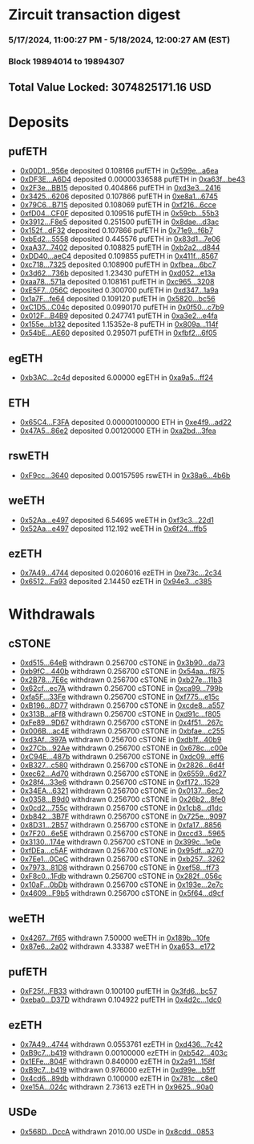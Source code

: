 # Zircuit transaction digest
### 5/17/2024, 11:00:27 PM - 5/18/2024, 12:00:27 AM (EST)
### Block 19894014 to 19894307

## Total Value Locked: 3074825171.16 USD

# Deposits
## pufETH
- [0x00D1...956e](https://etherscan.io/address/0x00D1BeBAA7baF435a9D3d600d20d6Bdbb306956e) deposited 0.108166 pufETH in [0x599e...a6ea](https://etherscan.io/tx/0x00D1BeBAA7baF435a9D3d600d20d6Bdbb306956e)
- [0xDF3E...A6D4](https://etherscan.io/address/0xDF3E1B77655936D7d44fE41f8152BC0fcA00A6D4) deposited 0.00000336588 pufETH in [0xa63f...be43](https://etherscan.io/tx/0xDF3E1B77655936D7d44fE41f8152BC0fcA00A6D4)
- [0x2F3e...BB15](https://etherscan.io/address/0x2F3e24A26C61536d8b07eFbCF352FaE00544BB15) deposited 0.404866 pufETH in [0xd3e3...2416](https://etherscan.io/tx/0x2F3e24A26C61536d8b07eFbCF352FaE00544BB15)
- [0x3425...6206](https://etherscan.io/address/0x3425D9845fcea743e6d177E1B9D08Cfaab186206) deposited 0.107866 pufETH in [0xe8a1...6745](https://etherscan.io/tx/0x3425D9845fcea743e6d177E1B9D08Cfaab186206)
- [0x79C6...B715](https://etherscan.io/address/0x79C63e8DD9Cdd1169ce9D6322a041005fccFB715) deposited 0.108069 pufETH in [0xf216...6cce](https://etherscan.io/tx/0x79C63e8DD9Cdd1169ce9D6322a041005fccFB715)
- [0xfD04...CF0F](https://etherscan.io/address/0xfD041105Bc59D1b901118DBd7aff54fFbd28CF0F) deposited 0.109516 pufETH in [0x59cb...55b3](https://etherscan.io/tx/0xfD041105Bc59D1b901118DBd7aff54fFbd28CF0F)
- [0x3912...F8e5](https://etherscan.io/address/0x3912C0acBae6cFA1e33a6F49cc35240879f5F8e5) deposited 0.251500 pufETH in [0x8dae...d3ac](https://etherscan.io/tx/0x3912C0acBae6cFA1e33a6F49cc35240879f5F8e5)
- [0x152f...dF32](https://etherscan.io/address/0x152f0097E697540dDC74d2Be115B099C8995dF32) deposited 0.107866 pufETH in [0x71e9...f6b7](https://etherscan.io/tx/0x152f0097E697540dDC74d2Be115B099C8995dF32)
- [0xbEd2...5558](https://etherscan.io/address/0xbEd2E5dc34dcc25F0185C978070b5ffDEFF15558) deposited 0.445576 pufETH in [0x83d1...7e06](https://etherscan.io/tx/0xbEd2E5dc34dcc25F0185C978070b5ffDEFF15558)
- [0xaA37...7402](https://etherscan.io/address/0xaA374c9A151C7Da8667F927bC4612D2762de7402) deposited 0.108825 pufETH in [0xb2a2...d844](https://etherscan.io/tx/0xaA374c9A151C7Da8667F927bC4612D2762de7402)
- [0xDD40...aeC4](https://etherscan.io/address/0xDD40f42283C8c74e97bE813c8b9d5D7FB6acaeC4) deposited 0.109855 pufETH in [0x411f...8567](https://etherscan.io/tx/0xDD40f42283C8c74e97bE813c8b9d5D7FB6acaeC4)
- [0xc718...7325](https://etherscan.io/address/0xc718859E5c8d06607c2426c748e7CcC2258c7325) deposited 0.108900 pufETH in [0xfbea...6bc7](https://etherscan.io/tx/0xc718859E5c8d06607c2426c748e7CcC2258c7325)
- [0x3d62...736b](https://etherscan.io/address/0x3d62a92f0000177f3c6db4D4dBDE7384ABff736b) deposited 1.23430 pufETH in [0xd052...e13a](https://etherscan.io/tx/0x3d62a92f0000177f3c6db4D4dBDE7384ABff736b)
- [0xaa78...571a](https://etherscan.io/address/0xaa78ae34721408A469F04Ee9b70e57FD5Db4571a) deposited 0.108161 pufETH in [0xc965...3208](https://etherscan.io/tx/0xaa78ae34721408A469F04Ee9b70e57FD5Db4571a)
- [0xE5F7...056C](https://etherscan.io/address/0xE5F72840d5704E162b40a6Ae16816Dfe71C6056C) deposited 0.300700 pufETH in [0xd347...1a9a](https://etherscan.io/tx/0xE5F72840d5704E162b40a6Ae16816Dfe71C6056C)
- [0x1a7F...fe64](https://etherscan.io/address/0x1a7F32c19A9Dc2e7bbb88e11Cd367271b807fe64) deposited 0.109120 pufETH in [0x5820...bc56](https://etherscan.io/tx/0x1a7F32c19A9Dc2e7bbb88e11Cd367271b807fe64)
- [0xC1D5...C04c](https://etherscan.io/address/0xC1D5316dF7454aC7Fb72F191604eD54a46a6C04c) deposited 0.0990170 pufETH in [0x0f50...c7b9](https://etherscan.io/tx/0xC1D5316dF7454aC7Fb72F191604eD54a46a6C04c)
- [0x012F...B4B9](https://etherscan.io/address/0x012F0E6D800e361edCDd051A33Eb79aD97D5B4B9) deposited 0.247741 pufETH in [0xa3e2...e4fa](https://etherscan.io/tx/0x012F0E6D800e361edCDd051A33Eb79aD97D5B4B9)
- [0x155e...b132](https://etherscan.io/address/0x155eBc0f53C16C0B08c96E1b262Eb6e4D853b132) deposited 1.15352e-8 pufETH in [0x809a...114f](https://etherscan.io/tx/0x155eBc0f53C16C0B08c96E1b262Eb6e4D853b132)
- [0x54bE...AE60](https://etherscan.io/address/0x54bE9313C042E8BA66cFE5E137D6dA9C88e4AE60) deposited 0.295071 pufETH in [0xfbf2...6f05](https://etherscan.io/tx/0x54bE9313C042E8BA66cFE5E137D6dA9C88e4AE60)
## egETH
- [0xb3AC...2c4d](https://etherscan.io/address/0xb3ACb9E1DB2c0524EdEd698e609e8f4d20C92c4d) deposited 6.00000 egETH in [0xa9a5...ff24](https://etherscan.io/tx/0xb3ACb9E1DB2c0524EdEd698e609e8f4d20C92c4d)
## ETH
- [0x65C4...F3FA](https://etherscan.io/address/0x65C44174e56F40666D8F924482aB5d64d3cCF3FA) deposited 0.00000100000 ETH in [0xe4f9...ad22](https://etherscan.io/tx/0x65C44174e56F40666D8F924482aB5d64d3cCF3FA)
- [0x47A5...86e2](https://etherscan.io/address/0x47A5b456887E69E73Bf36530c71e5ab9aEB086e2) deposited 0.00120000 ETH in [0xa2bd...3fea](https://etherscan.io/tx/0x47A5b456887E69E73Bf36530c71e5ab9aEB086e2)
## rswETH
- [0xF9cc...3640](https://etherscan.io/address/0xF9cc396E93FfDa8Fdddb419c4264877002d33640) deposited 0.00157595 rswETH in [0x38a6...4b6b](https://etherscan.io/tx/0xF9cc396E93FfDa8Fdddb419c4264877002d33640)
## weETH
- [0x52Aa...e497](https://etherscan.io/address/0x52Aa899454998Be5b000Ad077a46Bbe360F4e497) deposited 6.54695 weETH in [0xf3c3...22d1](https://etherscan.io/tx/0x52Aa899454998Be5b000Ad077a46Bbe360F4e497)
- [0x52Aa...e497](https://etherscan.io/address/0x52Aa899454998Be5b000Ad077a46Bbe360F4e497) deposited 112.192 weETH in [0x6f24...ffb5](https://etherscan.io/tx/0x52Aa899454998Be5b000Ad077a46Bbe360F4e497)
## ezETH
- [0x7A49...4744](https://etherscan.io/address/0x7A493Be5c2ce014cD049Bf178a1ac0Db1B434744) deposited 0.0206016 ezETH in [0xe73c...2c34](https://etherscan.io/tx/0x7A493Be5c2ce014cD049Bf178a1ac0Db1B434744)
- [0x6512...Fa93](https://etherscan.io/address/0x651205ac9B9ef47Db8175339F450a710D055Fa93) deposited 2.14450 ezETH in [0x94e3...c385](https://etherscan.io/tx/0x651205ac9B9ef47Db8175339F450a710D055Fa93)
# Withdrawals
## cSTONE
- [0xd515...64eB](https://etherscan.io/address/0xd515EBa7D0d0069eb7CDEF787d823b0f1A0264eB) withdrawn 0.256700 cSTONE in [0x3b90...da73](https://etherscan.io/tx/0xd515EBa7D0d0069eb7CDEF787d823b0f1A0264eB)
- [0xb9fC...440b](https://etherscan.io/address/0xb9fC6bDe43620e99B26D79BE05D35588FbF4440b) withdrawn 0.256700 cSTONE in [0x54aa...f875](https://etherscan.io/tx/0xb9fC6bDe43620e99B26D79BE05D35588FbF4440b)
- [0x2B78...7E6c](https://etherscan.io/address/0x2B78F316407Ce37ABA3cB8A3C85D4944F0B77E6c) withdrawn 0.256700 cSTONE in [0xb27e...11b3](https://etherscan.io/tx/0x2B78F316407Ce37ABA3cB8A3C85D4944F0B77E6c)
- [0x62cf...ec7A](https://etherscan.io/address/0x62cf6e41df95750201B4d0a95Ac5422539F9ec7A) withdrawn 0.256700 cSTONE in [0xca99...799b](https://etherscan.io/tx/0x62cf6e41df95750201B4d0a95Ac5422539F9ec7A)
- [0xfa5F...33Fe](https://etherscan.io/address/0xfa5F62a2D5ABB522909F67A69F920fce461133Fe) withdrawn 0.256700 cSTONE in [0xf775...e15c](https://etherscan.io/tx/0xfa5F62a2D5ABB522909F67A69F920fce461133Fe)
- [0xB196...8D77](https://etherscan.io/address/0xB196d3d152b5BF603606FaA0b5d3E36bB1918D77) withdrawn 0.256700 cSTONE in [0xcde8...a557](https://etherscan.io/tx/0xB196d3d152b5BF603606FaA0b5d3E36bB1918D77)
- [0x313B...aFf8](https://etherscan.io/address/0x313Bb2727D1526AF00b2C0Bb49A214f851B0aFf8) withdrawn 0.256700 cSTONE in [0xd91c...f805](https://etherscan.io/tx/0x313Bb2727D1526AF00b2C0Bb49A214f851B0aFf8)
- [0xFe89...9D67](https://etherscan.io/address/0xFe892B159E9fAc2355Ce3536C5bACc6CF79b9D67) withdrawn 0.256700 cSTONE in [0x4f51...267c](https://etherscan.io/tx/0xFe892B159E9fAc2355Ce3536C5bACc6CF79b9D67)
- [0x006B...ac4E](https://etherscan.io/address/0x006B4C27444d7074943412531247847D8a62ac4E) withdrawn 0.256700 cSTONE in [0xbfae...c255](https://etherscan.io/tx/0x006B4C27444d7074943412531247847D8a62ac4E)
- [0xd3Af...397A](https://etherscan.io/address/0xd3AfFDDDeAE8BC9D7a462D3fb6fE45C73399397A) withdrawn 0.256700 cSTONE in [0xdb1f...40b9](https://etherscan.io/tx/0xd3AfFDDDeAE8BC9D7a462D3fb6fE45C73399397A)
- [0x27Cb...92Ae](https://etherscan.io/address/0x27CbE525Bca6bF2Ffd415FEB33B505f4eBb292Ae) withdrawn 0.256700 cSTONE in [0x678c...c00e](https://etherscan.io/tx/0x27CbE525Bca6bF2Ffd415FEB33B505f4eBb292Ae)
- [0xC94E...487b](https://etherscan.io/address/0xC94E4815B96CC89B6f14Bd2E22ea4ad4a684487b) withdrawn 0.256700 cSTONE in [0xdc09...eff6](https://etherscan.io/tx/0xC94E4815B96CC89B6f14Bd2E22ea4ad4a684487b)
- [0xB327...c580](https://etherscan.io/address/0xB327EE5730d96E9d98e8B56a0b19819ae420c580) withdrawn 0.256700 cSTONE in [0x2826...6d4f](https://etherscan.io/tx/0xB327EE5730d96E9d98e8B56a0b19819ae420c580)
- [0xec62...Ad70](https://etherscan.io/address/0xec62ef99BD016397474D02b175bd2B81e086Ad70) withdrawn 0.256700 cSTONE in [0x6559...6d27](https://etherscan.io/tx/0xec62ef99BD016397474D02b175bd2B81e086Ad70)
- [0x28f4...33e6](https://etherscan.io/address/0x28f48D63C35d845F54f5b25041678B1d8D3533e6) withdrawn 0.256700 cSTONE in [0xf172...1529](https://etherscan.io/tx/0x28f48D63C35d845F54f5b25041678B1d8D3533e6)
- [0x34EA...6321](https://etherscan.io/address/0x34EAa0f07273D78938C20C328ceCc3b406Ab6321) withdrawn 0.256700 cSTONE in [0x0137...6ec2](https://etherscan.io/tx/0x34EAa0f07273D78938C20C328ceCc3b406Ab6321)
- [0x0358...B9d0](https://etherscan.io/address/0x035822510f79922aFA67997900342C6566f6B9d0) withdrawn 0.256700 cSTONE in [0x26b2...8fe0](https://etherscan.io/tx/0x035822510f79922aFA67997900342C6566f6B9d0)
- [0x0cd2...755c](https://etherscan.io/address/0x0cd27F6f515e53B48aa4be1335893C616D6d755c) withdrawn 0.256700 cSTONE in [0x1cb8...d1dc](https://etherscan.io/tx/0x0cd27F6f515e53B48aa4be1335893C616D6d755c)
- [0xb842...3B7F](https://etherscan.io/address/0xb8421166435E4ea5bCE1C57222241c0ea4543B7F) withdrawn 0.256700 cSTONE in [0x725e...9097](https://etherscan.io/tx/0xb8421166435E4ea5bCE1C57222241c0ea4543B7F)
- [0x8D31...2B57](https://etherscan.io/address/0x8D312D8e1F210F267939AaD22d36cB500E6d2B57) withdrawn 0.256700 cSTONE in [0xfa17...8856](https://etherscan.io/tx/0x8D312D8e1F210F267939AaD22d36cB500E6d2B57)
- [0x7F20...6e5E](https://etherscan.io/address/0x7F2007402b62Bb37c3d471869eef098C90e26e5E) withdrawn 0.256700 cSTONE in [0xccd3...5965](https://etherscan.io/tx/0x7F2007402b62Bb37c3d471869eef098C90e26e5E)
- [0x3130...174e](https://etherscan.io/address/0x31302d6Fc0470e408D867B49a2c1c18D2B58174e) withdrawn 0.256700 cSTONE in [0x399c...1e0e](https://etherscan.io/tx/0x31302d6Fc0470e408D867B49a2c1c18D2B58174e)
- [0xfDEa...c5AF](https://etherscan.io/address/0xfDEaBF5630B493a6cC515a655f04cf75090Cc5AF) withdrawn 0.256700 cSTONE in [0x95df...a270](https://etherscan.io/tx/0xfDEaBF5630B493a6cC515a655f04cf75090Cc5AF)
- [0x7Ee1...0CeC](https://etherscan.io/address/0x7Ee1EF1E9e0ffa7F08D9242c2760Be500D360CeC) withdrawn 0.256700 cSTONE in [0xb257...3262](https://etherscan.io/tx/0x7Ee1EF1E9e0ffa7F08D9242c2760Be500D360CeC)
- [0x7973...81D8](https://etherscan.io/address/0x79730297Bd0c11257f59f82df99A9a791e1b81D8) withdrawn 0.256700 cSTONE in [0xef58...ff73](https://etherscan.io/tx/0x79730297Bd0c11257f59f82df99A9a791e1b81D8)
- [0xF8c0...1Fdb](https://etherscan.io/address/0xF8c010d9E2f2721512487BF402BEe2a91A551Fdb) withdrawn 0.256700 cSTONE in [0x282f...056c](https://etherscan.io/tx/0xF8c010d9E2f2721512487BF402BEe2a91A551Fdb)
- [0x10aF...0bDb](https://etherscan.io/address/0x10aFD881D11B3d78B6a9FB47b19e018582820bDb) withdrawn 0.256700 cSTONE in [0x193e...2e7c](https://etherscan.io/tx/0x10aFD881D11B3d78B6a9FB47b19e018582820bDb)
- [0x4609...F9b5](https://etherscan.io/address/0x46098e98aefd11B14ac8Ae6B48B71d0450dFF9b5) withdrawn 0.256700 cSTONE in [0x5f64...d9cf](https://etherscan.io/tx/0x46098e98aefd11B14ac8Ae6B48B71d0450dFF9b5)
## weETH
- [0x4267...7f65](https://etherscan.io/address/0x4267bba78fb67E5718dD95Ea4a97c258d22b7f65) withdrawn 7.50000 weETH in [0x189b...10fe](https://etherscan.io/tx/0x4267bba78fb67E5718dD95Ea4a97c258d22b7f65)
- [0x87e6...2a02](https://etherscan.io/address/0x87e696610F11480Ed9D01B1e2E26a90eB5832a02) withdrawn 4.33387 weETH in [0xa653...e172](https://etherscan.io/tx/0x87e696610F11480Ed9D01B1e2E26a90eB5832a02)
## pufETH
- [0xF25f...FB33](https://etherscan.io/address/0xF25f04FB8b94766c8143BBC71920Df298496FB33) withdrawn 0.100100 pufETH in [0x3fd6...bc57](https://etherscan.io/tx/0xF25f04FB8b94766c8143BBC71920Df298496FB33)
- [0xeba0...D37D](https://etherscan.io/address/0xeba0A3ae2664510eE4AA86aba357a1E0B8abD37D) withdrawn 0.104922 pufETH in [0x4d2c...1dc0](https://etherscan.io/tx/0xeba0A3ae2664510eE4AA86aba357a1E0B8abD37D)
## ezETH
- [0x7A49...4744](https://etherscan.io/address/0x7A493Be5c2ce014cD049Bf178a1ac0Db1B434744) withdrawn 0.0553761 ezETH in [0xd436...7c42](https://etherscan.io/tx/0x7A493Be5c2ce014cD049Bf178a1ac0Db1B434744)
- [0xB9c7...b419](https://etherscan.io/address/0xB9c73463f41B033a62047bEc6266Dd82F881b419) withdrawn 0.00100000 ezETH in [0xb542...403c](https://etherscan.io/tx/0xB9c73463f41B033a62047bEc6266Dd82F881b419)
- [0x1EFe...804F](https://etherscan.io/address/0x1EFe088E25aD05e958CD1759b732a2e3e9B6804F) withdrawn 0.840000 ezETH in [0x2a91...158f](https://etherscan.io/tx/0x1EFe088E25aD05e958CD1759b732a2e3e9B6804F)
- [0xB9c7...b419](https://etherscan.io/address/0xB9c73463f41B033a62047bEc6266Dd82F881b419) withdrawn 0.976000 ezETH in [0xd99e...b5ff](https://etherscan.io/tx/0xB9c73463f41B033a62047bEc6266Dd82F881b419)
- [0x4cd6...89db](https://etherscan.io/address/0x4cd6d1017dc8dE95BA3AC946Ce69c0773bF389db) withdrawn 0.100000 ezETH in [0x781c...c8e0](https://etherscan.io/tx/0x4cd6d1017dc8dE95BA3AC946Ce69c0773bF389db)
- [0xe15A...024c](https://etherscan.io/address/0xe15ACdBcF0ad8119576178f1f6C2dCb261c2024c) withdrawn 2.73613 ezETH in [0x9625...90a0](https://etherscan.io/tx/0xe15ACdBcF0ad8119576178f1f6C2dCb261c2024c)
## USDe
- [0x568D...DccA](https://etherscan.io/address/0x568DdEaC4ca7AC5b8b8d67cAeFbF5bd5b033DccA) withdrawn 2010.00 USDe in [0x8cdd...0853](https://etherscan.io/tx/0x568DdEaC4ca7AC5b8b8d67cAeFbF5bd5b033DccA)
